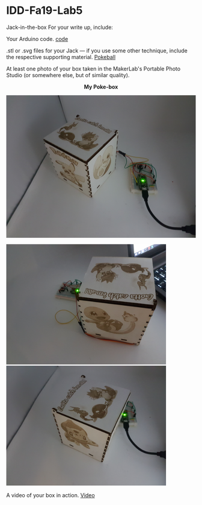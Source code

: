 # IDD-Fa19-Lab5
Jack-in-the-box
For your write up, include:

Your Arduino code. [code](https://github.com/Konstantinos-KK/IDD-Fa19-Lab5/blob/master/box.ino)

.stl or .svg files for your Jack — if you use some other technique, include the respective supporting material. [Pokeball](https://github.com/Konstantinos-KK/IDD-Fa19-Lab5/blob/master/Pokeball.stl)

At least one photo of your box taken in the MakerLab's Portable Photo Studio (or somewhere else, but of similar quality).

<p align="center"> <b> My Poke-box </b> </p>
<p align="center"> <img src="https://github.com/Konstantinos-KK/IDD-Fa19-Lab5/blob/master/front.jpg" width="600" />
<p float="left">
  <img src="https://github.com/Konstantinos-KK/IDD-Fa19-Lab5/blob/master/back.jpg" width="425" />
  <img src="https://github.com/Konstantinos-KK/IDD-Fa19-Lab5/blob/master/mid.jpg" width="425" /> 
</p>

A video of your box in action. [Video](https://www.youtube.com/watch?v=Jgysl58hplI&feature=share)

